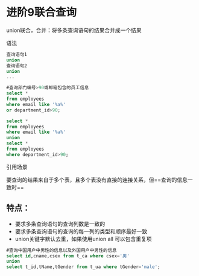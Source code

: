 # 进阶9联合查询

union联合，合并：将多条查询语句的结果合并成一个结果

语法

```sql
查询语句1
union
查询语句2
union
...
```



```sql
#查询部门编号>90或邮箱包含的员工信息
select *
from employees 
where email like '%a%'
or department_id>90;

select *
from employees
where email like '%a%'
union
select *
from employees
where department_id>90;
```

引用场景

要查询的结果来自于多个表，且多个表没有直接的连接关系，但==查询的信息一致时==

## 特点：

- 要求多条查询语句的查询列数是一致的
- 要求多条查询语句的查询的每一列的类型和顺序最好一致
- union关键字默认去重，如果使用union all 可以包含重复项

```sql
#查询中国用户中男性的信息以及外国用户中男性的信息
select id,cname,csex from t_ca where csex='男'
union
select t_id,tName,tGender from t_ua where tGender='male';
```

